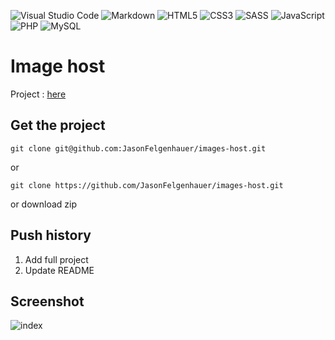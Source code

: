 ![Visual Studio Code](https://img.shields.io/badge/Visual%20Studio%20Code-0078d7.svg?style=for-the-badge&logo=visual-studio-code&logoColor=white) ![Markdown](https://img.shields.io/badge/markdown-%23000000.svg?style=for-the-badge&logo=markdown&logoColor=white) ![HTML5](https://img.shields.io/badge/html5-%23E34F26.svg?style=for-the-badge&logo=html5&logoColor=white) ![CSS3](https://img.shields.io/badge/css3-%231572B6.svg?style=for-the-badge&logo=css3&logoColor=white) ![SASS](https://img.shields.io/badge/SASS-hotpink.svg?style=for-the-badge&logo=SASS&logoColor=white) ![JavaScript](https://img.shields.io/badge/javascript-%23323330.svg?style=for-the-badge&logo=javascript&logoColor=%23F7DF1E) ![PHP](https://img.shields.io/badge/php-%23777BB4.svg?style=for-the-badge&logo=php&logoColor=white) ![MySQL](https://img.shields.io/badge/mysql-%2300f.svg?style=for-the-badge&logo=mysql&logoColor=white)

# Image host

Project : [here](http://pics.jason-fel.be)

## Get the project

```
git clone git@github.com:JasonFelgenhauer/images-host.git
```

or

```
git clone https://github.com/JasonFelgenhauer/images-host.git
```

or download zip

## Push history

1. Add full project
2. Update README

## Screenshot

![index](http://dev.jason-fel.be/uploads/1656669065Fast%20Image%20%20Accueil%20de%20cogip%20-%20Opera.jpg)
